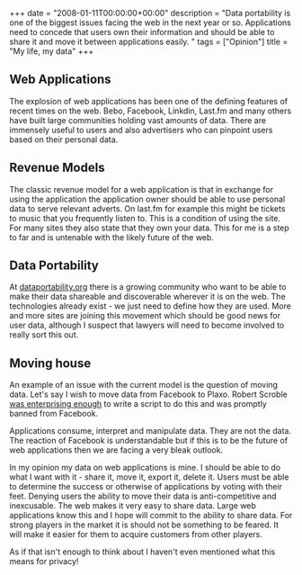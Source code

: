 +++
date = "2008-01-11T00:00:00+00:00"
description = "Data portability is one of the biggest issues facing the web in the next year or so. Applications need to concede that users own their information and should be able to share it and move it between applications easily. "
tags = ["Opinion"]
title = "My life, my data"
+++

## Web Applications

The explosion of web applications has been one of the defining features of
recent times on the web. Bebo, Facebook, Linkdin, Last.fm and many others have
built large communities holding vast amounts of data. There are immensely useful
to users and also advertisers who can pinpoint users based on their personal
data.

## Revenue Models

The classic revenue model for a web application is that in exchange for using
the application the application owner should be able to use personal data to
serve relevant adverts. On last.fm for example this might be tickets to music
that you frequently listen to. This is a condition of using the site. For many
sites they also state that they own your data. This for me is a step to far and
is untenable with the likely future of the web.

## Data Portability

At [dataportability.org][1] there is a growing community who want to be able to
make their data shareable and discoverable wherever it is on the web. The
technologies already exist - we just need to define how they are used. More and
more sites are joining this movement which should be good news for user data,
although I suspect that lawyers will need to become involved to really sort this
out.

## Moving house

An example of an issue with the current model is the question of moving data.
Let's say I wish to move data from Facebook to Plaxo. Robert Scroble [was
enterprising enough][2] to write a script to do this and was promptly banned
from Facebook.

Applications consume, interpret and manipulate data. They are not the data. The
reaction of Facebook is understandable but if this is to be the future of web
applications then we are facing a very bleak outlook.

In my opinion my data on web applications is mine. I should be able to do what I
want with it - share it, move it, export it, delete it. Users must be able to
determine the success or otherwise of applications by voting with their feet.
Denying users the ability to move their data is anti-competitive and
inexcusable. The web makes it very easy to share data. Large web applications
know this and I hope will commit to the ability to share data. For strong
players in the market it is should not be something to be feared. It will make
it easier for them to acquire customers from other players.

As if that isn't enough to think about I haven't even mentioned what this means
for privacy!

[1]: http://dataportability.org/
[2]: http://scobleizer.com/2008/01/03/ive-been-kicked-off-of-facebook/
